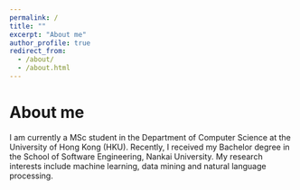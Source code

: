 ```yaml
---
permalink: /
title: ""
excerpt: "About me"
author_profile: true
redirect_from: 
  - /about/
  - /about.html
---
```



# About me
I am currently a MSc student in the Department of Computer Science at the University of Hong Kong (HKU). Recently, I received my Bachelor degree in the School of Software Engineering, Nankai University. My research interests include machine learning, data mining and natural language processing.

<!-- ## News -->




